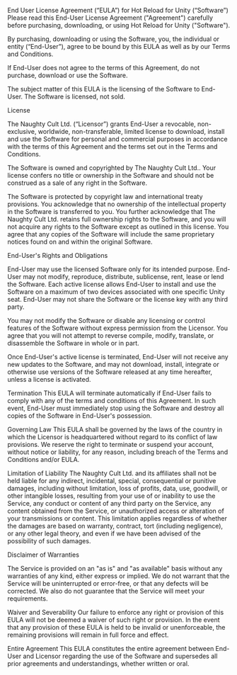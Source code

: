 End User License Agreement (“EULA”) for Hot Reload for Unity (“Software”)
Please read this End-User License Agreement ("Agreement") carefully before purchasing, downloading, or using Hot Reload for Unity ("Software").

By purchasing, downloading or using the Software, you, the individual or entity (“End-User”), agree to be bound by this EULA as well as by our Terms and Conditions.

If End-User does not agree to the terms of this Agreement, do not purchase, download or use the Software.

The subject matter of this EULA is the licensing of the Software to End-User. The Software is licensed, not sold.

License

The Naughty Cult Ltd. (“Licensor”) grants End-User a revocable, non-exclusive, worldwide, non-transferable, limited license to download, install and use the Software for personal and commercial purposes in accordance with the terms of this Agreement and the terms set out in the Terms and Conditions.

The Software is owned and copyrighted by The Naughty Cult Ltd.. Your license confers no title or ownership in the Software and should not be construed as a sale of any right in the Software.

The Software is protected by copyright law and international treaty provisions. You acknowledge that no ownership of the intellectual property in the Software is transferred to you. You further acknowledge that The Naughty Cult Ltd. retains full ownership rights to the Software, and you will not acquire any rights to the Software except as outlined in this license. You agree that any copies of the Software will include the same proprietary notices found on and within the original Software.

End-User's Rights and Obligations

End-User may use the licensed Software only for its intended purpose. End-User may not modify, reproduce, distribute, sublicense, rent, lease or lend the Software.
Each active license allows End-User to install and use the Software on a maximum of two devices associated with one specific Unity seat. End-User may not share the Software or the license key with any third party.

You may not modify the Software or disable any licensing or control features of the Software without express permission from the Licensor. You agree that you will not attempt to reverse compile, modify, translate, or disassemble the Software in whole or in part.

Once End-User's active license is terminated, End-User will not receive any new updates to the Software, and may not download, install, integrate or otherwise use versions of the Software released at any time hereafter, unless a license is activated.

Termination
This EULA will terminate automatically if End-User fails to comply with any of the terms and conditions of this Agreement. In such event, End-User must immediately stop using the Software and destroy all copies of the Software in End-User's possession.

Governing Law
This EULA shall be governed by the laws of the country in which the Licensor is headquartered without regard to its conflict of law provisions. We reserve the right to terminate or suspend your account, without notice or liability, for any reason, including breach of the Terms and Conditions and/or EULA. 

Limitation of Liability
The Naughty Cult Ltd. and its affiliates shall not be held liable for any indirect, incidental, special, consequential or punitive damages, including without limitation, loss of profits, data, use, goodwill, or other intangible losses, resulting from your use of or inability to use the Service, any conduct or content of any third party on the Service, any content obtained from the Service, or unauthorized access or alteration of your transmissions or content. This limitation applies regardless of whether the damages are based on warranty, contract, tort (including negligence), or any other legal theory, and even if we have been advised of the possibility of such damages.


Disclaimer of Warranties

The Service is provided on an "as is" and "as available" basis without any warranties of any kind, either express or implied. We do not warrant that the Service will be uninterrupted or error-free, or that any defects will be corrected. We also do not guarantee that the Service will meet your requirements.

Waiver and Severability
Our failure to enforce any right or provision of this EULA will not be deemed a waiver of such right or provision. In the event that any provision of these EULA is held to be invalid or unenforceable, the remaining provisions will remain in full force and effect.

Entire Agreement
This EULA constitutes the entire agreement between End-User and Licensor regarding the use of the Software and supersedes all prior agreements and understandings, whether written or oral.
